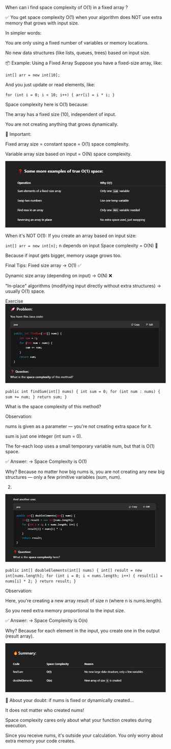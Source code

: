 When can i find space complexity of O(1) in a fixed array ? 

✅ You get space complexity O(1) when your algorithm does NOT use extra memory that grows with input size.

In simpler words:

You are only using a fixed number of variables or memory locations.

No new data structures (like lists, queues, trees) based on input size.


📦 Example: Using a Fixed Array
Suppose you have a fixed-size array, like:


`int[] arr = new int[10];`

And you just update or read elements, like:


`for (int i = 0; i < 10; i++) {
arr[i] = i * i;
}`

Space complexity here is O(1) because:

The array has a fixed size (10), independent of input.

You are not creating anything that grows dynamically.

🔵 Important:

Fixed array size = constant space = O(1) space complexity.

Variable array size based on input = O(N) space complexity.

![img.png](img.png)

When it's NOT O(1):
If you create an array based on input size:

`int[] arr = new int[n];` 
 n depends on input
Space complexity = O(N) 🚨

Because if input gets bigger, memory usage grows too.


Final Tips:
Fixed size array → O(1) ✅

Dynamic size array (depending on input) → O(N) ❌

"In-place" algorithms (modifying input directly without extra structures) → usually O(1) space.



Exercise
![img_1.png](img_1.png)

`public int findSum(int[] nums) {
int sum = 0;
for (int num : nums) {
sum += num;
}
return sum;
}`

What is the space complexity of this method?

Observation:

nums is given as a parameter — you're not creating extra space for it.

sum is just one integer (int sum = 0).

The for-each loop uses a small temporary variable num, but that is O(1) space.

✅ Answer:
→ Space Complexity is O(1)

Why?
Because no matter how big nums is, you are not creating any new big structures — only a few primitive variables (sum, num).


2.
  ![img_3.png](img_3.png)

`public int[] doubleElements(int[] nums) {
int[] result = new int[nums.length];
for (int i = 0; i < nums.length; i++) {
result[i] = nums[i] * 2;
}
return result;
}`

Observation:

Here, you're creating a new array result of size n (where n is nums.length).

So you need extra memory proportional to the input size.

✅ Answer:
→ Space Complexity is O(n)

Why?
Because for each element in the input, you create one in the output (result array).

![img_4.png](img_4.png)

🌟 About your doubt:
if nums is fixed or dynamically created...

It does not matter who created nums!

Space complexity cares only about what your function creates during execution.

Since you receive nums, it's outside your calculation.
You only worry about extra memory your code creates.
   